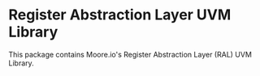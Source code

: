 # Register Abstraction Layer UVM Library
This package contains Moore.io's Register Abstraction Layer (RAL) UVM Library.
